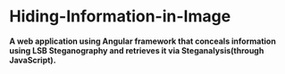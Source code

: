 # Hiding-Information-in-Image
**A web application using Angular framework that conceals information using LSB Steganography and retrieves it via Steganalysis(through JavaScript).**
